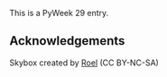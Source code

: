 This is a PyWeek 29 entry.

## Acknowledgements

Skybox created by [Roel](https://reije081.home.xs4all.nl/skyboxes/) (CC BY-NC-SA)
